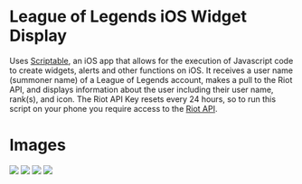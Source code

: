 # League of Legends iOS Widget Display
Uses [Scriptable](https://docs.scriptable.app/), an iOS app that allows for the execution of Javascript code to create widgets, alerts and other functions on iOS. It receives a user name (summoner name) of a League of Legends account, makes a pull to the Riot API, and displays information about the user including their user name, rank(s), and icon. 
The Riot API Key resets every 24 hours, so to run this script on your phone you require access to the [Riot API](https://developer.riotgames.com/).

# Images
![](images/IMG_1058)
![](images/IMG_1059)
![](images/IMG_1060)
![](images/IMG_1061)